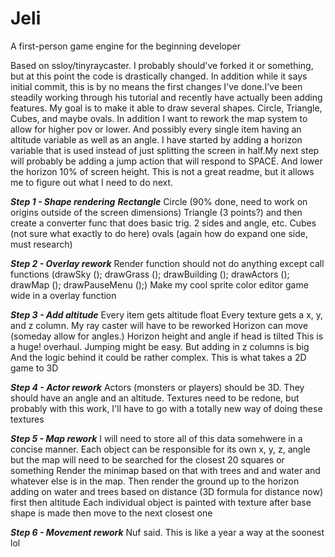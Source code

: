 # Jeli
A first-person game engine for the beginning developer

Based on ssloy/tinyraycaster. I probably should've forked it or something, but at this point the code is drastically changed. In addition while it says initial commit, this is by no means the first changes I've done.I've been steadily working through his tutorial and recently have actually been adding features. My goal is to make it able to draw several shapes. Circle, Triangle, Cubes, and maybe ovals. In addition I want to rework the map system to allow for higher pov or lower. And possibly every single item having an altitude variable as well as an angle. I have started by adding a horizon variable that is used instead of just splitting the screen in half.My next step will probably be adding a jump action that will respond to SPACE. And lower the horizon 10% of screen height. This is not a great readme, but it allows me to figure out what I need to do next.

***Step 1 - Shape rendering***
	___Rectangle___
	Circle (90% done, need to work on origins outside of the screen dimensions)
	Triangle (3 points?) and then create a converter func that does basic trig. 2 sides and angle, etc.
	Cubes (not sure what exactly to do here)
	ovals (again how do expand one side, must research)

***Step 2 - Overlay rework***
	Render function should not do anything except call functions (drawSky (); drawGrass (); drawBuilding (); drawActors (); drawMap (); drawPauseMenu ();)
	Make my cool sprite color editor game wide in a overlay function

***Step 3 - Add altitude***
	Every item gets altitude float
	Every texture gets a x, y, and z column. My ray caster will have to be reworked
	Horizon can move (someday allow for angles.) Horizon height and angle if head is tilted
	This is a huge! overhaul. Jumping might be easy. But adding in z columns is big
	And the logic behind it could be rather complex. This is what takes a 2D game to 3D

***Step 4 - Actor rework***
	Actors (monsters or players) should be 3D. They should have an angle and an altitude.
	Textures need to be redone, but probably with this work, I'll have to go with a totally new way of doing these textures

***Step 5 - Map rework***
	I will need to store all of this data somehwere in a concise manner. Each object can be responsible for its own x, y, z, angle but the map will need to be searched for the closest 20 squares or something
	Render the minimap based on that with trees and and water and whatever else is in the map.
	Then render the ground up to the horizon adding on water and trees based on distance (3D formula for distance now) first then altitude
	Each individual object is painted with texture after base shape is made then move to the next closest one

***Step 6 - Movement rework***
	Nuf said. This is like a year a way at the soonest lol
